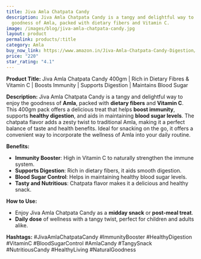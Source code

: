 ```yaml
---
title: Jiva Amla Chatpata Candy
description: Jiva Amla Chatpata Candy is a tangy and delightful way to enjoy the
  goodness of Amla, packed with dietary fibers and Vitamin C.
image: /images/blog/jiva-amla-chatpata-candy.jpg
layout: product
permalink: products/:title
category: Amla
buy_now_link: https://www.amazon.in/Jiva-Amla-Chatpata-Candy-Digestion/dp/B08CXFNHMH/ref=sr_1_11?crid=9NCKR3RZI9QI&tag=ayushmonk-21
price: "220"
star_rating: "4.1"
---
```

**Product Title:** Jiva Amla Chatpata Candy 400gm | Rich in Dietary Fibres & Vitamin C | Boosts Immunity | Supports Digestion | Maintains Blood Sugar

**Description:**
Jiva Amla Chatpata Candy is a tangy and delightful way to enjoy the goodness of **Amla**, packed with **dietary fibers** and **Vitamin C**. This 400gm pack offers a delicious treat that helps **boost immunity**, supports **healthy digestion**, and aids in maintaining **blood sugar levels**. The chatpata flavor adds a zesty twist to traditional Amla, making it a perfect balance of taste and health benefits. Ideal for snacking on the go, it offers a convenient way to incorporate the wellness of Amla into your daily routine.

**Benefits:**
- **Immunity Booster**: High in Vitamin C to naturally strengthen the immune system.
- **Supports Digestion**: Rich in dietary fibers, it aids smooth digestion.
- **Blood Sugar Control**: Helps in maintaining healthy blood sugar levels.
- **Tasty and Nutritious**: Chatpata flavor makes it a delicious and healthy snack.

**How to Use:**
- Enjoy Jiva Amla Chatpata Candy as a **midday snack** or **post-meal treat**.
- **Daily dose** of wellness with a tangy twist, perfect for children and adults alike.

**Hashtags:**
#JivaAmlaChatpataCandy #ImmunityBooster #HealthyDigestion #VitaminC #BloodSugarControl #AmlaCandy #TangySnack #NutritiousCandy #HealthyLiving #NaturalGoodness
